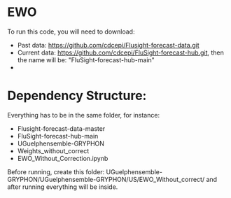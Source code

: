 # EWO

To run this code, you will need to download:
- Past data: https://github.com/cdcepi/Flusight-forecast-data.git
- Current data: https://github.com/cdcepi/FluSight-forecast-hub.git, then the name will be: "FluSight-forecast-hub-main"
- 
# Dependency Structure:
Everything has to be in the same folder, for instance:
- Flusight-forecast-data-master
- FluSight-forecast-hub-main
- UGuelphensemble-GRYPHON
- Weights_without_correct
- EWO_Without_Correction.ipynb


Before running, create this folder: UGuelphensemble-GRYPHON/UGuelphensemble-GRYPHON/US/EWO_Without_correct/ and after running everything will be inside.
